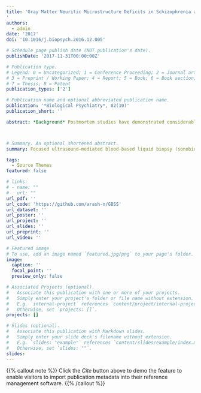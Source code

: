 ```yaml
---
title: 'Gray Matter Neuritic Microstructure Deficits in Schizophrenia and Bipolar Disorder
'
authors:
  - admin
date: '2017'
doi: '10.1016/j.biopsych.2016.12.005'

# Schedule page publish date (NOT publication's date).
publishDate: '2017-11-31T00:00:00Z'

# Publication type.
# Legend: 0 = Uncategorized; 1 = Conference Proceeding; 2 = Journal article;
# 3 = Preprint / Working Paper; 4 = Report; 5 = Book; 6 = Book section;
# 7 = Thesis; 8 = Patent
publication_types: ['2']

# Publication name and optional abbreviated publication name.
publication: '*Biological Psychiatry*, 82(10)'
publication_short: ''

abstract: *Background* Postmortem studies have demonstrated considerable dendritic pathologies among persons with schizophrenia and to some extent among those with bipolar I disorder. Modeling gray matter (GM) microstructural properties is now possible with a recently proposed diffusion-weighted magnetic resonance imaging modeling technique neurite orientation dispersion and density imaging. This technique may bridge the gap between neuroimaging and histopathological findings. *Methods* We performed an extended series of multishell diffusion-weighted imaging and other structural imaging series using 3T magnetic resonance imaging. Participants scanned included individuals with schizophrenia (n = 36), bipolar I disorder (n = 29), and healthy controls (n = 35). GM-based spatial statistics was used to compare neurite orientation dispersion and density imaging-driven microstructural measures (orientation dispersion index and neurite density index [NDI]) among groups and to assess their relationship with neurocognitive performance. We also investigated the accuracy of these measures in the prediction of group membership, and whether combining them with cortical thickness and white matter fractional anisotropy further improved *accuracy. *Results* The GM-NDI was significantly lower in temporal pole, anterior parahippocampal gyrus, and hippocampus of the schizophrenia patients than the healthy controls. The GM-NDI of patients with bipolar I disorder did not differ significantly from either schizophrenia patients or healthy controls, and it was intermediate between the two groups in the post hoc analysis. Regardless of diagnosis, higher performance in spatial working memory was significantly associated with higher GM-NDI mainly in the frontotemporal areas. The addition of GM-NDI to cortical thickness resulted in higher accuracy to predict group membership. *Conclusions* GM-NDI captures brain differences in the major psychoses that are not accessible with other structural magnetic resonance imaging methods. Given the strong association of GM-NDI with disease state and neurocognitive performance, its potential utility for biological subtyping should be further explored.



# Summary. An optional shortened abstract.
summary: Focused ultrasound–mediated blood-based liquid biopsy (sonobiopsy) improves detection of biomarkers of neurodegeneration from spatially targeted brain regions into the blood circulation compared with liquid biopsy without focused ultrasound.

tags:
  - Source Themes
featured: false

# links:
# - name: ""
#   url: ""
url_pdf: ''
url_code: 'https://github.com/arash-n/GBSS'
url_dataset: ''
url_poster: ''
url_project: ''
url_slides: ''
url_preprint: ''
url_video: ''

# Featured image
# To use, add an image named `featured.jpg/png` to your page's folder.
image:
  caption: ''
  focal_point: ''
  preview_only: false

# Associated Projects (optional).
#   Associate this publication with one or more of your projects.
#   Simply enter your project's folder or file name without extension.
#   E.g. `internal-project` references `content/project/internal-project/index.md`.
#   Otherwise, set `projects: []`.
projects: []

# Slides (optional).
#   Associate this publication with Markdown slides.
#   Simply enter your slide deck's filename without extension.
#   E.g. `slides: "example"` references `content/slides/example/index.md`.
#   Otherwise, set `slides: ""`.
slides:
---
```



{{% callout note %}}
Click the _Cite_ button above to demo the feature to enable visitors to import publication metadata into their reference management software.
{{% /callout %}}
